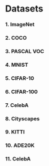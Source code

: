 # Datasets

### 1. ImageNet

### 2. COCO 

### 3. PASCAL VOC

### 4. MNIST

### 5. CIFAR-10

### 6. CIFAR-100

### 7. CelebA

### 8. Cityscapes

### 9. KITTI

### 10. ADE20K

### 11. CelebA
